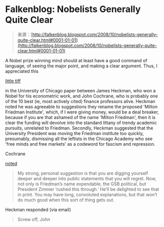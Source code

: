 <!--yml
category: 未分类
date: 2024-05-12 22:52:24
-->

# Falkenblog: Nobelists Generally Quite Clear

> 来源：[http://falkenblog.blogspot.com/2008/10/nobelists-generally-quite-clear.html#0001-01-01](http://falkenblog.blogspot.com/2008/10/nobelists-generally-quite-clear.html#0001-01-01)

A Nobel prize winning mind should at least have a good command of language, of seeing the major point, and making a clear argument. Thus, I appreciated this

[little tiff](http://www.chicagomaroon.com/2008/10/17/rifts-develop-within-mfi-committee)

in the University of Chicago paper between James Heckman, who won a Nobel for his econometric work, and John Cochrane, who is probably one of the 10 best (ie, most actively cited) finance professors alive. Heckman noted he was agreeable to suggestions they rename the proposed 'Milton Friedman Institute', which, if I were giving money, would be a deal breaker, because if you are that ashamed of the name 'Milton Friedman', then it is clear the funding will devolve into the standard littany of trendy academic pursuits, unrelated to Friedman. Secondly, Heckman suggested that the University President was moving the Friedman institute too quickly, presumably, dismissing all the leftists in the Chicago Academy who see 'free minds and free markets' as a codeword for fascism and repression.

Cochrane

[noted](http://www.chicagomaroon.com/2008/10/17/rifts-develop-within-mfi-committee)

> My strong, personal suggestion is that you are digging yourself deeper and deeper into public statements that you will regret. Now, not only is Friedman’s name expendable, the GSB political, but President Zimmer ’rushed this through.’ He’ll be delighted to see that in print. You may have long, convoluted explanations, but that won’t do much good when this sort of thing gets out.

Heckman responded (via email)

> Screw off, John
